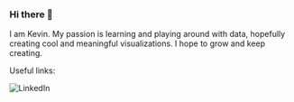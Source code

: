 ### Hi there 👋


I am Kevin. My passion is learning and playing around with data, hopefully creating cool and meaningful visualizations. I hope to grow and keep creating.

Useful links:

![LinkedIn](https://www.linkedin.com/in/kevinphilam/)


<!--
**kplam624/kplam624** is a ✨ _special_ ✨ repository because its `README.md` (this file) appears on your GitHub profile.

Here are some ideas to get you started:

- 🔭 I’m currently working on ...
- 🌱 I’m currently learning ...
- 👯 I’m looking to collaborate on ...
- 🤔 I’m looking for help with ...
- 💬 Ask me about ...
- 📫 How to reach me: ...
- 😄 Pronouns: ...
- ⚡ Fun fact: ...
-->
